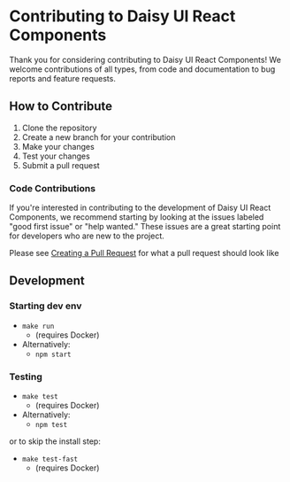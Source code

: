 # Contributing to Daisy UI React Components

Thank you for considering contributing to Daisy UI React Components! We welcome contributions of all types, from code and documentation to bug reports and feature requests.

## How to Contribute

1. Clone the repository
2. Create a new branch for your contribution
3. Make your changes
4. Test your changes
5. Submit a pull request

### Code Contributions

If you're interested in contributing to the development of Daisy UI React Components, we recommend starting by looking at the issues labeled "good first issue" or "help wanted." These issues are a great starting point for developers who are new to the project.

Please see [Creating a Pull  Request](documentation/process/PullRequest.md) for what a pull request should look like

## Development
### Starting dev env
- `make run` 
  - (requires Docker)
- Alternatively:
  - `npm start`

### Testing
- `make test`
  - (requires Docker)
- Alternatively:
  - `npm test`

or to skip the install step:
- `make test-fast`
  - (requires Docker)